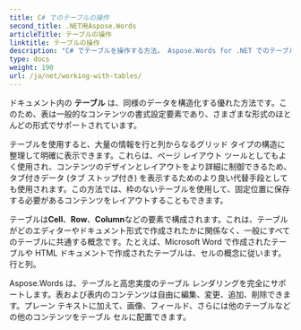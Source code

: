 ```yaml
---
title: C# でのテーブルの操作
second_title: .NET用Aspose.Words
articleTitle: テーブルの操作
linktitle: テーブルの操作
description: "C# でテーブルを操作する方法。 Aspose.Words for .NET でのテーブルとテーブル ノードの概念の操作方法を紹介します。"
type: docs
weight: 190
url: /ja/net/working-with-tables/
---
```


ドキュメント内の **テーブル** は、同様のデータを構造化する優れた方法です。このため、表は一般的なコンテンツの書式設定要素であり、さまざまな形式のほとんどの形式でサポートされています。

テーブルを使用すると、大量の情報を行と列からなるグリッド タイプの構造に整理して明確に表示できます。これらは、ページ レイアウト ツールとしてもよく使用され、コンテンツのデザインとレイアウトをより詳細に制御できるため、タブ付きデータ (タブ ストップ付き) を表示するためのより良い代替手段としても使用されます。この方法では、枠のないテーブルを使用して、固定位置に保存する必要があるコンテンツをレイアウトすることもできます。

テーブルは**Cell**、**Row**、**Column**などの要素で構成されます。これは、テーブルがどのエディターやドキュメント形式で作成されたかに関係なく、一般にすべてのテーブルに共通する概念です。たとえば、Microsoft Word で作成されたテーブルや HTML ドキュメントで作成されたテーブルは、セルの概念に従います。行と列。

Aspose.Words は、テーブルと高忠実度のテーブル レンダリングを完全にサポートします。表および表内のコンテンツは自由に編集、変更、追加、削除できます。プレーン テキストに加えて、画像、フィールド、さらには他のテーブルなどの他のコンテンツをテーブル セルに配置できます。